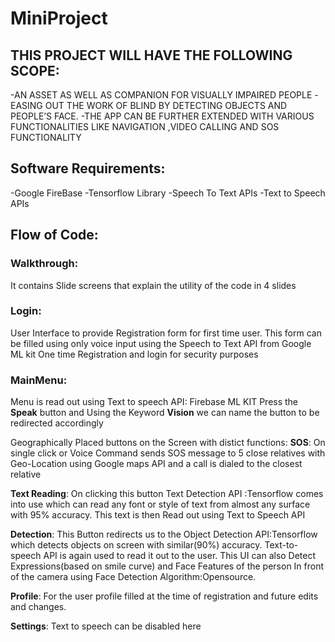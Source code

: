 # MiniProject
## THIS PROJECT WILL HAVE THE FOLLOWING SCOPE:
-AN ASSET AS WELL AS COMPANION FOR VISUALLY IMPAIRED PEOPLE
-EASING OUT THE WORK OF BLIND BY  DETECTING OBJECTS AND PEOPLE’S FACE.
-THE APP CAN BE FURTHER EXTENDED WITH VARIOUS FUNCTIONALITIES LIKE NAVIGATION ,VIDEO CALLING AND SOS FUNCTIONALITY 

## Software Requirements:
-Google FireBase
-Tensorflow Library
-Speech To Text APIs
-Text to Speech APIs

## Flow of Code:
### Walkthrough:
It contains Slide screens that explain the utility of the code in 4 slides

### Login:
User Interface to provide Registration form for first time user.
This form can be filled using only voice input using the Speech to Text API from Google ML kit
One time Registration and login for security purposes

### MainMenu:
Menu is read out using Text to speech API: Firebase ML KIT
Press the __Speak__ button and Using the Keyword __Vision__ we can name the button to be redirected accordingly

Geographically Placed buttons on the Screen with distict functions:
__SOS__: On single click or Voice Command sends SOS message to 5 close relatives with Geo-Location using Google maps API and a call is dialed to the closest relative

__Text Reading__: On clicking this button Text Detection API :Tensorflow comes into use which can read any font or style of text from almost any surface with 95% accuracy. This text is then Read out using Text to Speech API 

__Detection__: This Button redirects us to the Object Detection API:Tensorflow which detects objects on screen with similar(90%) accuracy.
Text-to-speech API is again used to read it out to the user.
This UI can also Detect Expressions(based on smile curve) and Face Features of the person In front of the camera using Face Detection Algorithm:Opensource.

__Profile__: For the user profile filled at the time of registration and future edits and changes. 

__Settings__: Text to speech can be disabled here





